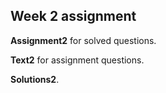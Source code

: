 ## Week 2 assignment

__Assignment2__ for solved questions.

__Text2__ for assignment questions.

__Solutions2__.
